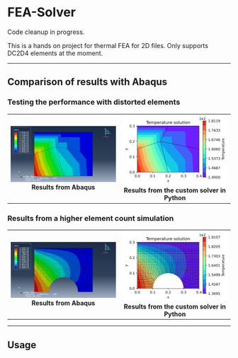 # FEA-Solver

Code cleanup in progress.

This is a hands on project for thermal FEA for 2D files. Only supports DC2D4 elements at the moment.

---

## Comparison of results with Abaqus

### Testing the performance with distorted elements
<table>
  <tr>
    <td align="center">
      <img src="Images/distort_abaq.png" width="380"><br>
      <b>Results from Abaqus</b>
    </td>
    <td align="center">
      <img src="Images/distort_py.png" width="380"><br>
      <b>Results from the custom solver in Python</b>
    </td>
  </tr>
</table>


### Results from a higher element count simulation
<table>
  <tr>
    <td align="center">
      <img src="Images/notched_abaq.png" width="380"><br>
      <b>Results from Abaqus</b>
    </td>
    <td align="center">
      <img src="Images/notched_py.png" width="380"><br>
      <b>Results from the custom solver in Python</b>
    </td>
  </tr>
</table>

---

## Usage


